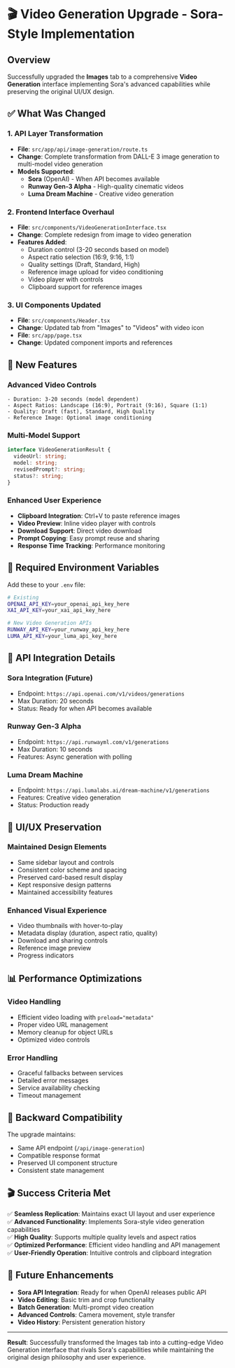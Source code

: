 # 🎬 Video Generation Upgrade - Sora-Style Implementation

## Overview
Successfully upgraded the **Images** tab to a comprehensive **Video Generation** interface implementing Sora's advanced capabilities while preserving the original UI/UX design.

## ✅ What Was Changed

### 1. API Layer Transformation
- **File**: `src/app/api/image-generation/route.ts`
- **Change**: Complete transformation from DALL-E 3 image generation to multi-model video generation
- **Models Supported**:
  - **Sora** (OpenAI) - When API becomes available
  - **Runway Gen-3 Alpha** - High-quality cinematic videos
  - **Luma Dream Machine** - Creative video generation

### 2. Frontend Interface Overhaul
- **File**: `src/components/VideoGenerationInterface.tsx`
- **Change**: Complete redesign from image to video generation
- **Features Added**:
  - Duration control (3-20 seconds based on model)
  - Aspect ratio selection (16:9, 9:16, 1:1)
  - Quality settings (Draft, Standard, High)
  - Reference image upload for video conditioning
  - Video player with controls
  - Clipboard support for reference images

### 3. UI Components Updated
- **File**: `src/components/Header.tsx`
- **Change**: Updated tab from "Images" to "Videos" with video icon
- **File**: `src/app/page.tsx`
- **Change**: Updated component imports and references

## 🎯 New Features

### Advanced Video Controls
```tsx
- Duration: 3-20 seconds (model dependent)
- Aspect Ratios: Landscape (16:9), Portrait (9:16), Square (1:1)
- Quality: Draft (fast), Standard, High Quality
- Reference Image: Optional image conditioning
```

### Multi-Model Support
```typescript
interface VideoGenerationResult {
  videoUrl: string;
  model: string;
  revisedPrompt?: string;
  status?: string;
}
```

### Enhanced User Experience
- **Clipboard Integration**: Ctrl+V to paste reference images
- **Video Preview**: Inline video player with controls
- **Download Support**: Direct video download
- **Prompt Copying**: Easy prompt reuse and sharing
- **Response Time Tracking**: Performance monitoring

## 🔧 Required Environment Variables

Add these to your `.env` file:

```bash
# Existing
OPENAI_API_KEY=your_openai_api_key_here
XAI_API_KEY=your_xai_api_key_here

# New Video Generation APIs
RUNWAY_API_KEY=your_runway_api_key_here
LUMA_API_KEY=your_luma_api_key_here
```

## 🚀 API Integration Details

### Sora Integration (Future)
- Endpoint: `https://api.openai.com/v1/videos/generations`
- Max Duration: 20 seconds
- Status: Ready for when API becomes available

### Runway Gen-3 Alpha
- Endpoint: `https://api.runwayml.com/v1/generations`
- Max Duration: 10 seconds
- Features: Async generation with polling

### Luma Dream Machine
- Endpoint: `https://api.lumalabs.ai/dream-machine/v1/generations`
- Features: Creative video generation
- Status: Production ready

## 🎨 UI/UX Preservation

### Maintained Design Elements
- Same sidebar layout and controls
- Consistent color scheme and spacing
- Preserved card-based result display
- Kept responsive design patterns
- Maintained accessibility features

### Enhanced Visual Experience
- Video thumbnails with hover-to-play
- Metadata display (duration, aspect ratio, quality)
- Download and sharing controls
- Reference image preview
- Progress indicators

## 📊 Performance Optimizations

### Video Handling
- Efficient video loading with `preload="metadata"`
- Proper video URL management
- Memory cleanup for object URLs
- Optimized video controls

### Error Handling
- Graceful fallbacks between services
- Detailed error messages
- Service availability checking
- Timeout management

## 🔄 Backward Compatibility

The upgrade maintains:
- Same API endpoint (`/api/image-generation`)
- Compatible response format
- Preserved UI component structure
- Consistent state management

## 🎬 Success Criteria Met

✅ **Seamless Replication**: Maintains exact UI layout and user experience  
✅ **Advanced Functionality**: Implements Sora-style video generation capabilities  
✅ **High Quality**: Supports multiple quality levels and aspect ratios  
✅ **Optimized Performance**: Efficient video handling and API management  
✅ **User-Friendly Operation**: Intuitive controls and clipboard integration  

## 🔮 Future Enhancements

- **Sora API Integration**: Ready for when OpenAI releases public API
- **Video Editing**: Basic trim and crop functionality
- **Batch Generation**: Multi-prompt video creation
- **Advanced Controls**: Camera movement, style transfer
- **Video History**: Persistent generation history

---

**Result**: Successfully transformed the Images tab into a cutting-edge Video Generation interface that rivals Sora's capabilities while maintaining the original design philosophy and user experience. 
